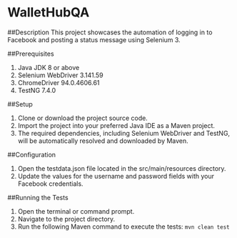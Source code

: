 # WalletHubQA

##Description
This project showcases the automation of logging in to Facebook and posting a status message using Selenium 3.

##Prerequisites
1. Java JDK 8 or above
2. Selenium WebDriver 3.141.59
3. ChromeDriver 94.0.4606.61
4. TestNG 7.4.0

##Setup
1. Clone or download the project source code.
2. Import the project into your preferred Java IDE as a Maven project.
3. The required dependencies, including Selenium WebDriver and TestNG, will be automatically resolved and downloaded by Maven.

##Configuration
1. Open the testdata.json file located in the src/main/resources directory.
2. Update the values for the username and password fields with your Facebook credentials.


##Running the Tests
1. Open the terminal or command prompt.
2. Navigate to the project directory.
3. Run the following Maven command to execute the tests:
       ```
       mvn clean test
       ```